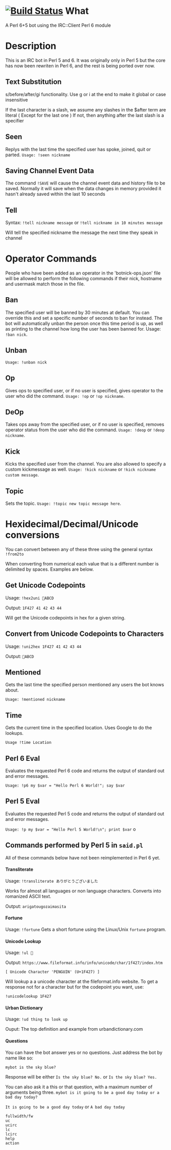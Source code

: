 [![Build Status](https://travis-ci.org/samcv/perlbot.svg?branch=master)](https://travis-ci.org/samcv/perlbot)
What
====

A Perl 6+5 bot using the IRC::Client Perl 6 module

Description
===========

This is an IRC bot in Perl 5 and 6. It was originally only in Perl 5 but the core has now been rewriten in Perl 6, and the rest is being ported over now.

Text Substitution
-----------------

s/before/after/gi functionality. Use g or i at the end to make it global or case insensitive

If the last character is a slash, we assume any slashes in the $after term are literal ( Except for the last one ) If not, then anything after the last slash is a specifier

Seen
----

Replys with the last time the specified user has spoke, joined, quit or parted. `Usage: !seen nickname`

Saving Channel Event Data
-------------------------

The command `!SAVE` will cause the channel event data and history file to be saved. Normally it will save when the data changes in memory provided it hasn't already saved within the last 10 seconds

Tell
----

Syntax: `!tell nickname message` or `!tell nickname in 10 minutes message`

Will tell the specified nickname the message the next time they speak in channel

Operator Commands
=================

People who have been added as an operator in the 'botnick-ops.json' file will be allowed to perform the following commands if their nick, hostname and usermask match those in the file.

Ban
---

The specified user will be banned by 30 minutes at default. You can override this and set a specific number of seconds to ban for instead. The bot will automatically unban the person once this time period is up, as well as printing to the channel how long the user has been banned for. Usage: `!ban nick`.

Unban
-----

`Usage: !unban nick`

Op
--

Gives ops to specified user, or if no user is specified, gives operator to the user who did the command. `Usage: !op` or `!op nickname`.

DeOp
----

Takes ops away from the specified user, or if no user is specified, removes operator status from the user who did the command. `Usage: !deop` or `!deop nickname`.

Kick
----

Kicks the specified user from the channel. You are also allowed to specify a custom kickmessage as well. `Usage: !kick nickname` or `!kick nickname custom message`.

Topic
-----

Sets the topic. `Usage: !topic new topic message here`.

Hexidecimal/Decimal/Unicode conversions
=======================================

You can convert between any of these three using the general syntax `!from2to`

When converting from numerical each value that is a different number is delimited by spaces. Examples are below.

Get Unicode Codepoints
----------------------

Usage: `!hex2uni 🐧ABCD`

Output: `1F427 41 42 43 44`

Will get the Unicode codepoints in hex for a given string.

Convert from Unicode Codepoints to Characters
---------------------------------------------

Usage: `!uni2hex 1F427 41 42 43 44`

Output: `🐧ABCD`

Mentioned
---------

Gets the last time the specified person mentioned any users the bot knows about.

`Usage: !mentioned nickname`

Time
----

Gets the current time in the specified location. Uses Google to do the lookups.

`Usage !time Location`

Perl 6 Eval
-----------

Evaluates the requested Perl 6 code and returns the output of standard out and error messages.

`Usage: !p6 my $var = "Hello Perl 6 World!"; say $var`

Perl 5 Eval
-----------

Evaluates the requested Perl 5 code and returns the output of standard out and error messages.

`Usage: !p my $var = "Hello Perl 5 World!\n"; print $var`
o
## Commands performed by Perl 5 in `said.pl`
All of these commands below have not been reimplemented in Perl 6 yet.

#### Transliterate
Usage: `!transliterate ありがとうございました`

Works for almost all languages or non language characters.  Converts into romanized ASCII text.

Output: `arigatougozaimasita`

#### Fortune
Usage: `!fortune`
Gets a short fortune using the Linux/Unix `fortune` program.

#### Unicode Lookup
Usage: `!ul 🐧`

Output: `https://www.fileformat.info/info/unicode/char/1f427/index.htm`

 `[ Unicode Character 'PENGUIN' (U+1F427) ] `

Will lookup a a unicode character at the fileformat.info website.
To get a response not for a character but for the codepoint you want, use:

`!unicodelookup 1F427`

#### Urban Dictionary
Usage: `!ud thing to look up`

Ouput: The top definition and example from urbandictionary.com

#### Questions
You can have the bot answer yes or no questions.  Just address the bot by name like so:

`mybot is the sky blue?`

Response will be either `Is the sky blue? No.` or `Is the sky blue? Yes.`

You can also ask it a this or that question, with a maximum number of arguments being three.
`mybot is it going to be a good day today or a bad day today?`

`It is going to be a good day today` or `A bad day today`

	fullwidth/fw
	uc
	ucirc
	lc
	lcirc
	help
	action

